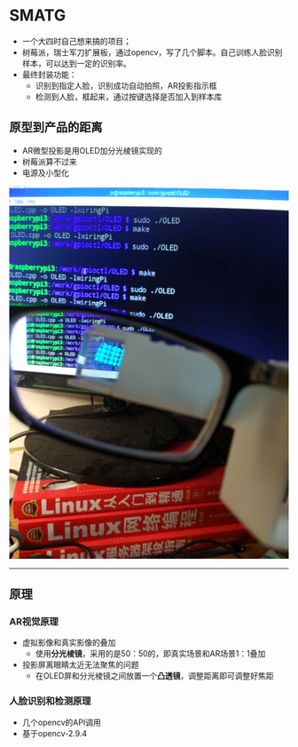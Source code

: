 # SMATG

* 一个大四时自己想来搞的项目；
* 树莓派，瑞士军刀扩展板，通过opencv，写了几个脚本。自己训练人脸识别样本，可以达到一定的识别率。
* 最终封装功能：
  - 识别到指定人脸，识别成功自动拍照，AR投影指示框
  - 检测到人脸，框起来，通过按键选择是否加入到样本库
    
##  原型到产品的距离
  * AR微型投影是用OLED加分光棱镜实现的
  * 树莓派算不过来
  * 电源及小型化
  
  ![图片][1]
  
  -----------------------------
  ## 原理
  ### AR视觉原理
  * 虚拟影像和真实影像的叠加
      - 使用**分光棱镜**，采用的是50：50的，即真实场景和AR场景1：1叠加
  * 投影屏离眼睛太近无法聚焦的问题
      - 在OLED屏和分光棱镜之间放置一个**凸透镜**，调整距离即可调整好焦距
  ### 人脸识别和检测原理
  * 几个opencv的API调用
  * 基于opencv-2.9.4
  
  
[1]: ./pic/IMG_20161119_202655.jpg
    
